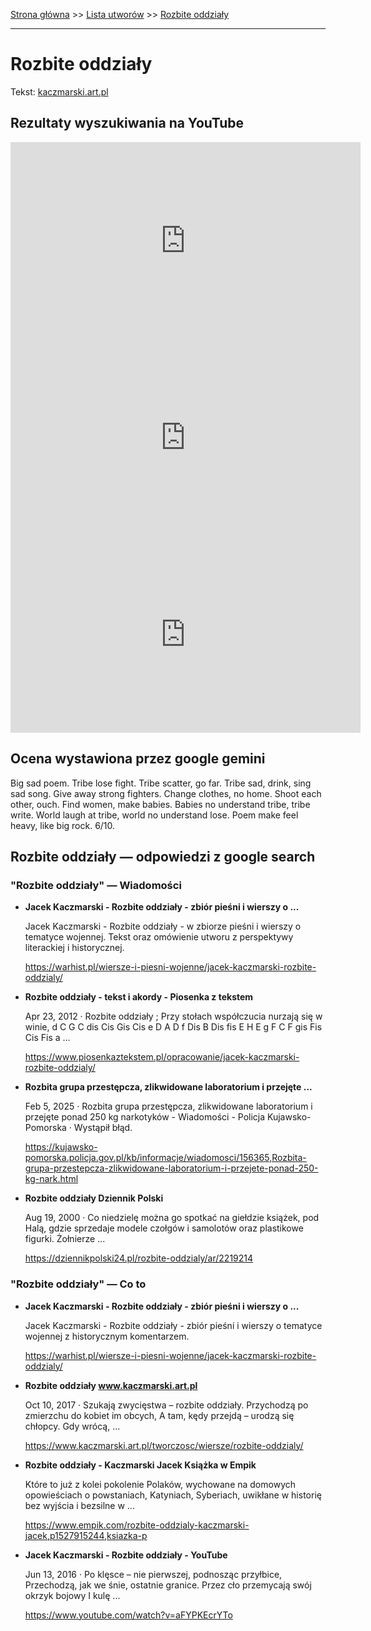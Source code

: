 [Strona główna](../index.md) >> [Lista utworów](../list.md) >> [Rozbite oddziały](519.md)

---

# Rozbite oddziały

Tekst: [kaczmarski.art.pl](https://www.kaczmarski.art.pl/tworczosc/wiersze/rozbite-oddzialy/)

## Rezultaty wyszukiwania na YouTube

<iframe width="560" height="315" src="https://www.youtube.com/embed/jw7lGg9CT6A?si=IdontcarewhotheIRSsendsImnotpayingtaxes" title="YouTube video player" frameborder="0" allow="accelerometer; autoplay; clipboard-write; encrypted-media; gyroscope; picture-in-picture; web-share" referrerpolicy="strict-origin-when-cross-origin" allowfullscreen></iframe>

<iframe width="560" height="315" src="https://www.youtube.com/embed/QMML8n07a1I?si=IdontcarewhotheIRSsendsImnotpayingtaxes" title="YouTube video player" frameborder="0" allow="accelerometer; autoplay; clipboard-write; encrypted-media; gyroscope; picture-in-picture; web-share" referrerpolicy="strict-origin-when-cross-origin" allowfullscreen></iframe>

<iframe width="560" height="315" src="https://www.youtube.com/embed/_G85LqHvvBo?si=IdontcarewhotheIRSsendsImnotpayingtaxes" title="YouTube video player" frameborder="0" allow="accelerometer; autoplay; clipboard-write; encrypted-media; gyroscope; picture-in-picture; web-share" referrerpolicy="strict-origin-when-cross-origin" allowfullscreen></iframe>

## Ocena wystawiona przez google gemini

Big sad poem. Tribe lose fight. Tribe scatter, go far. Tribe sad, drink, sing sad song. Give away strong fighters. Change clothes, no home. Shoot each other, ouch. Find women, make babies. Babies no understand tribe, tribe write. World laugh at tribe, world no understand lose. Poem make feel heavy, like big rock. 6/10.


## Rozbite oddziały — odpowiedzi z google search

### "Rozbite oddziały" — Wiadomości

- **Jacek Kaczmarski - Rozbite oddziały - zbiór pieśni i wierszy o ...**

    Jacek Kaczmarski - Rozbite oddziały - w zbiorze pieśni i wierszy o tematyce wojennej. Tekst oraz omówienie utworu z perspektywy literackiej i historycznej. 

   <https://warhist.pl/wiersze-i-piesni-wojenne/jacek-kaczmarski-rozbite-oddzialy/>
- **Rozbite oddziały - tekst i akordy - Piosenka z tekstem**

    Apr 23, 2012  ·  Rozbite oddziały ; Przy stołach współczucia nurzają się w winie, d C G C dis Cis Gis Cis e D A D f Dis B Dis fis E H E g F C F gis Fis Cis Fis a ... 

   <https://www.piosenkaztekstem.pl/opracowanie/jacek-kaczmarski-rozbite-oddzialy/>
- **Rozbita grupa przestępcza, zlikwidowane laboratorium i przejęte ...**

    Feb 5, 2025  ·  Rozbita grupa przestępcza, zlikwidowane laboratorium i przejęte ponad 250 kg narkotyków - Wiadomości - Policja Kujawsko-Pomorska · Wystąpił błąd. 

   <https://kujawsko-pomorska.policja.gov.pl/kb/informacje/wiadomosci/156365,Rozbita-grupa-przestepcza-zlikwidowane-laboratorium-i-przejete-ponad-250-kg-nark.html>
- **Rozbite oddziały  Dziennik Polski**

    Aug 19, 2000  ·  Co niedzielę można go spotkać na giełdzie książek, pod Halą, gdzie sprzedaje modele czołgów i samolotów oraz plastikowe figurki. Żołnierze ... 

   <https://dziennikpolski24.pl/rozbite-oddzialy/ar/2219214>

### "Rozbite oddziały" — Co to

- **Jacek Kaczmarski - Rozbite oddziały - zbiór pieśni i wierszy o ...**

    Jacek Kaczmarski - Rozbite oddziały - zbiór pieśni i wierszy o tematyce wojennej z historycznym komentarzem. 

   <https://warhist.pl/wiersze-i-piesni-wojenne/jacek-kaczmarski-rozbite-oddzialy/>
- **Rozbite oddziały www.kaczmarski.art.pl**

    Oct 10, 2017  ·  Szukają zwycięstwa – rozbite oddziały. Przychodzą po zmierzchu do kobiet im obcych, A tam, kędy przejdą – urodzą się chłopcy. Gdy wrócą, ... 

   <https://www.kaczmarski.art.pl/tworczosc/wiersze/rozbite-oddzialy/>
- **Rozbite oddziały - Kaczmarski Jacek  Książka w Empik**

    Które to już z kolei pokolenie Polaków, wychowane na domowych opowieściach o powstaniach, Katyniach, Syberiach, uwikłane w historię bez wyjścia i bezsilne w ... 

   <https://www.empik.com/rozbite-oddzialy-kaczmarski-jacek,p1527915244,ksiazka-p>
- **Jacek Kaczmarski - Rozbite oddziały - YouTube**

    Jun 13, 2016  ·  Po klęsce – nie pierwszej, podnosząc przyłbice, Przechodzą, jak we śnie, ostatnie granice. Przez cło przemycają swój okrzyk bojowy I kulę ... 

   <https://www.youtube.com/watch?v=aFYPKEcrYTo>

